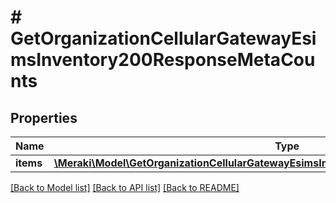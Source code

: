 # # GetOrganizationCellularGatewayEsimsInventory200ResponseMetaCounts

## Properties

Name | Type | Description | Notes
------------ | ------------- | ------------- | -------------
**items** | [**\Meraki\Model\GetOrganizationCellularGatewayEsimsInventory200ResponseMetaCountsItems**](GetOrganizationCellularGatewayEsimsInventory200ResponseMetaCountsItems.md) |  | [optional]

[[Back to Model list]](../../README.md#models) [[Back to API list]](../../README.md#endpoints) [[Back to README]](../../README.md)
